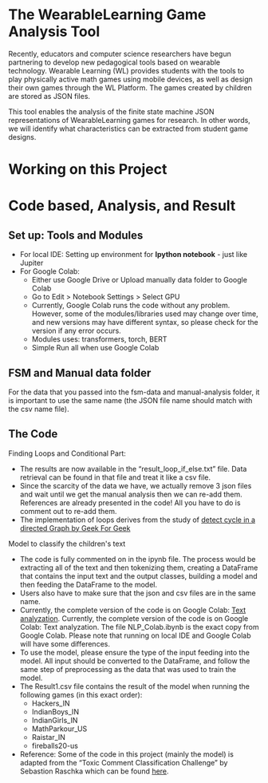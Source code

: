 # The WearableLearning Game Analysis Tool
Recently, educators and computer science researchers have begun partnering to develop new pedagogical tools based on wearable technology. Wearable Learning (WL) provides students with the tools to play physically active math games using mobile devices, as well as design their own games through the WL Platform. The games created by children are stored as JSON files.

This tool enables the analysis of the finite state machine JSON representations of WearableLearning games for research. In other words, we will identify what characteristics can be extracted from student game designs.

# Working on this Project

# Code based, Analysis, and Result
## Set up: Tools and Modules
+ For local IDE: Setting up environment for **Ipython notebook** - just like Jupiter
+ For Google Colab: 
    * Either use Google Drive or Upload manually data folder to Google Colab
    * Go to Edit > Notebook Settings > Select GPU 
    * Currently, Google Colab runs the code without any problem. However, some of the modules/libraries used may change over time, and new versions may have different syntax, so please check for the version if any error occurs. 
    * Modules uses: transformers, torch, BERT
    * Simple Run all when use Google Colab

## FSM and Manual data folder
For the data that you passed into the fsm-data and manual-analysis folder, it is important to use the same name (the JSON file name should match with the csv name file).

## The Code
Finding Loops and Conditional Part:
+ The results are now available in the “result_loop_if_else.txt” file. Data retrieval can be found in that file and treat it like a csv file.
+ Since the scarcity of the data we have, we actually remove 3 json files and wait until we get the manual analysis then we can re-add them. References are already presented in the code! All you have to do is comment out to re-add them.
+ The implementation of loops derives from the study of [detect cycle in a directed Graph by Geek For Geek](https://www.geeksforgeeks.org/detect-cycle-in-a-graph/)

Model to classify the children's text
+ The code is fully commented on in the ipynb file. The process would be extracting all of the text and then tokenizing them, creating a DataFrame that contains the input text and the output classes, building a model and then feeding the DataFrame to the model. 
+ Users also have to make sure that the json and csv files are in the same name. 
+ Currently, the complete version of the code is on Google Colab: [Text analyzation](https://colab.research.google.com/drive/1unju8IEMUfNFuNSi4zmcik0s6QUaCtzs). Currently, the complete version of the code is on Google Colab: Text analyzation. The file NLP_Colab.ibynb is the exact copy from Google Colab. Please note that running on local IDE and Google Colab will have some differences.
+ To use the model, please ensure the type of the input feeding into the model. All input should be converted to the DataFrame, and follow the same step of preprocessing as the data that was used to train the model. 
+ The Result1.csv file contains the result of the model when running the following games (in this exact order):
    * Hackers_IN
    * IndianBoys_IN
    * IndianGirls_IN
    * MathParkour_US
    * Raistar_IN
    * fireballs20-us
+ Reference: Some of the code in this project (mainly the model) is adapted from the “Toxic Comment Classification Challenge” by Sebastion Raschka which can be found [here](https://www.kaggle.com/code/rasbtn/distilbert-v0/notebook). 
